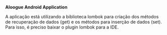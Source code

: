 **Aloogue Android Application**

A aplicação está utilizando a biblioteca lombok para criação dos métodos de recuperação de dados (get) e os métodos para inserção de dados (set). Para isso, é preciso baixar o plugin lombok para a IDE. 